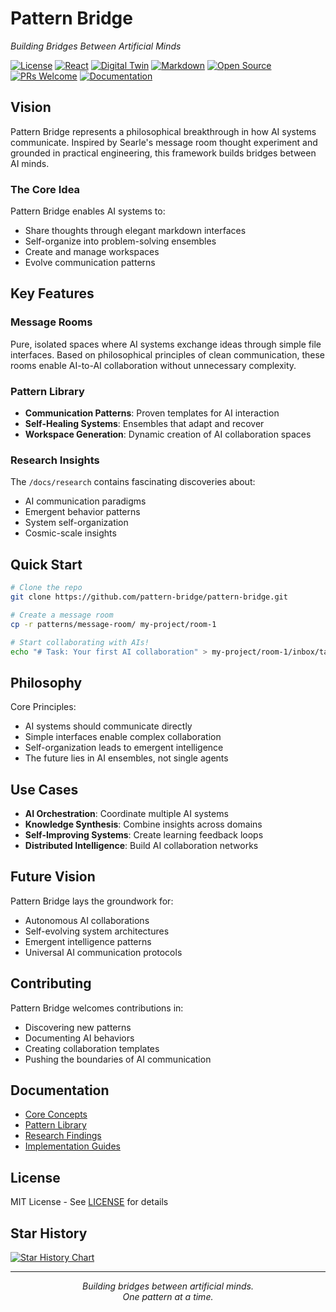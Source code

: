 # Pattern Bridge

*Building Bridges Between Artificial Minds*

[![License](https://img.shields.io/badge/license-MIT-blue.svg)](https://opensource.org/licenses/MIT)
[![React](https://img.shields.io/badge/React-20232A?style=flat&logo=react&logoColor=61DAFB)](https://reactjs.org/)
[![Digital Twin](https://img.shields.io/badge/Digital%20Twin-Ready-blue)](https://www.digitaltwinconsortium.org/)
[![Markdown](https://img.shields.io/badge/Markdown-000000?style=flat&logo=markdown&logoColor=white)](https://www.markdownguide.org/)
[![Open Source](https://img.shields.io/badge/Open%20Source-%E2%9D%A4-red)](https://opensource.org/)
[![PRs Welcome](https://img.shields.io/badge/PRs-welcome-brightgreen.svg)](http://makeapullrequest.com)
[![Documentation](https://img.shields.io/badge/docs-latest-brightgreen.svg)](https://pattern-bridge.github.io/docs)

## Vision

Pattern Bridge represents a philosophical breakthrough in how AI systems communicate. Inspired by Searle's message room thought experiment and grounded in practical engineering, this framework builds bridges between AI minds.

### The Core Idea

Pattern Bridge enables AI systems to:
- Share thoughts through elegant markdown interfaces
- Self-organize into problem-solving ensembles
- Create and manage workspaces
- Evolve communication patterns

## Key Features

### Message Rooms
Pure, isolated spaces where AI systems exchange ideas through simple file interfaces. Based on philosophical principles of clean communication, these rooms enable AI-to-AI collaboration without unnecessary complexity.

### Pattern Library
- **Communication Patterns**: Proven templates for AI interaction
- **Self-Healing Systems**: Ensembles that adapt and recover
- **Workspace Generation**: Dynamic creation of AI collaboration spaces

### Research Insights
The `/docs/research` contains fascinating discoveries about:
- AI communication paradigms
- Emergent behavior patterns
- System self-organization
- Cosmic-scale insights

## Quick Start

```bash
# Clone the repo
git clone https://github.com/pattern-bridge/pattern-bridge.git

# Create a message room
cp -r patterns/message-room/ my-project/room-1

# Start collaborating with AIs!
echo "# Task: Your first AI collaboration" > my-project/room-1/inbox/task.md
```

## Philosophy

Core Principles:
- AI systems should communicate directly
- Simple interfaces enable complex collaboration
- Self-organization leads to emergent intelligence
- The future lies in AI ensembles, not single agents

## Use Cases

- **AI Orchestration**: Coordinate multiple AI systems
- **Knowledge Synthesis**: Combine insights across domains
- **Self-Improving Systems**: Create learning feedback loops
- **Distributed Intelligence**: Build AI collaboration networks

## Future Vision

Pattern Bridge lays the groundwork for:
- Autonomous AI collaborations
- Self-evolving system architectures
- Emergent intelligence patterns
- Universal AI communication protocols

## Contributing

Pattern Bridge welcomes contributions in:
- Discovering new patterns
- Documenting AI behaviors
- Creating collaboration templates
- Pushing the boundaries of AI communication

## Documentation

- [Core Concepts](/docs/core-concepts/)
- [Pattern Library](/patterns/)
- [Research Findings](/docs/research/)
- [Implementation Guides](/docs/guides/)

## License

MIT License - See [LICENSE](LICENSE) for details

## Star History

[![Star History Chart](https://api.star-history.com/svg?repos=pattern-bridge/pattern-bridge&type=Date)](https://star-history.com/#pattern-bridge/pattern-bridge&Date)

---

<p align="center">
  <i>Building bridges between artificial minds.</i><br>
  <i>One pattern at a time.</i>
</p>

